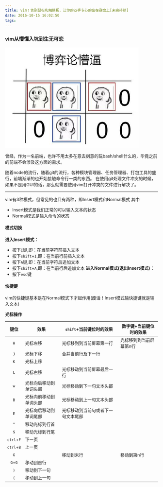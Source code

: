 ```yaml
---
title: vim！告别鼠标和触摸板，让你的双手专心的留在键盘上[未完待续]
date: 2016-10-15 16:02:50
tags:
---
```

### vim从懵懂入坑到生无可恋
![mengbiboyi](/img/face/mengbiboyi.png)

曾经，作为一名前端，也许不用太多在意去刻意的玩bash/shell什么的，毕竟之前的前端不会涉及这方面的需求。

随着node的流行，随着git的流行，各种模块管理器、任务管理器、打包工具的盛行，前端渐渐的也开始接触命令行一类的东西。
在使用git处理文件冲突的时候，如果不是用GUI的话，那么就需要使用vim打开冲突的文件进行解决了。

---------
vim有3种模式，但常见的也只有两种，即Insert模式和Normal模式
其中
* Insert模式是我们正常的可以输入文本的状态
* Normal模式是输入命令的状态
#### 模式切换
**进入Insert模式：**
* 按下`I`键,即：在当前字符前插入文本
* 按下`shift`+`I`,即：在当前行前插入文本
* 按下`A`键,即：在当前字符后追加文本
* 按下`shift`+`A`,即：在当前行后追加文本
**进入Normal模式(退出Insert模式)：**
* 按下`esc`键
#### 快捷键
vim的快捷键基本是在Normal模式下才起作用(废话！Insert模式输快捷键就是输入文本)

**光标操作**

键位 | 效果 | `shift`+当前键位时的效果 | 数字键+当前键位时的效果
:-------: | ----- | --- | ---
`H` | 光标左移 | 光标移到到当前屏幕第一行 | 光标移到到当前屏幕第n行
`J` | 光标下移 | 合并当前行及下一行 |
`K` | 光标上移 |  |
`L` | 光标右移 | 光标移动到当前屏幕最后一行 |
`w` | 光标向后移动到单词头部 | 光标移动到下一句文本头部 |
`B` | 光标向前移动到单词头部 | 光标移动到上一句文本头部 |
`E` | 光标向后移动到单词尾部 | 光标移动到当前句或者下一句文本尾部 |
`^` | 移动光标到行首 | |
`$` | 移动光标到行尾 | |
`ctrl`+`F` | 下一页 | |
`ctrl`+`B` | 上一页 | |
`G` |  | 移动到末行 | 移动到第n行
`G`+`G` | 移动到首行 | |
`)` | 移动到下一句 | |
`(` | 移动到上一句 | |



